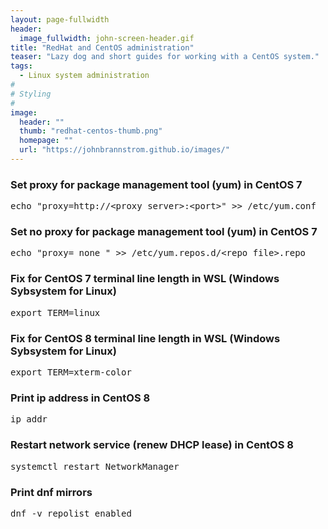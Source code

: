 ```yaml
---
layout: page-fullwidth
header:
  image_fullwidth: john-screen-header.gif
title: "RedHat and CentOS administration"
teaser: "Lazy dog and short guides for working with a CentOS system."
tags:
  - Linux system administration
#
# Styling
#
image:
  header: ""
  thumb: "redhat-centos-thumb.png"
  homepage: ""
  url: "https://johnbrannstrom.github.io/images/"
---
```


<h3>Set proxy for package management tool (yum) in CentOS 7</h3>
<pre>echo "proxy=http://&lt;proxy server&gt;:&lt;port&gt;" &gt;&gt; /etc/yum.conf</pre>

<h3>Set no proxy for package management tool (yum) in CentOS 7</h3>
<pre>echo "proxy=_none_" >> /etc/yum.repos.d/&lt;repo_file&gt;.repo</pre>

<h3>Fix for CentOS 7 terminal line length in WSL (Windows Sybsystem for Linux)</h3>
<pre>export TERM=linux</pre>

<h3>Fix for CentOS 8 terminal line length in WSL (Windows Sybsystem for Linux)</h3>
<pre>export TERM=xterm-color</pre>

<h3>Print ip address in CentOS 8</h3>
<pre>ip addr</pre>

<h3>Restart network service (renew DHCP lease) in CentOS 8</h3>
<pre>systemctl restart NetworkManager</pre>

<h3>Print dnf mirrors</h3>
<pre>dnf -v repolist enabled</pre>
